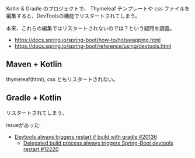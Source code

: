 Kotlin & Gradle のプロジェクトで、 Thymeleaf テンプレートや css ファイルを編集すると、DevToolsの機能でリスタートされてしまう。

本来、これらの編集ではリスタートされないのでは？という疑問を調査。

- https://docs.spring.io/spring-boot/how-to/hotswapping.html
- https://docs.spring.io/spring-boot/reference/using/devtools.html


## Maven + Kotlin

thymeleaf(html), css ともリスタートされない。

## Gradle + Kotlin

リスタートされてしまう。

issueがあった:
- [ Devtools always triggers restart if build with gradle #20136](https://github.com/spring-projects/spring-boot/issues/20136)
    - [Delegated build process always triggers Spring-Boot devtools restart #12220](https://github.com/gradle/gradle/issues/12220)
